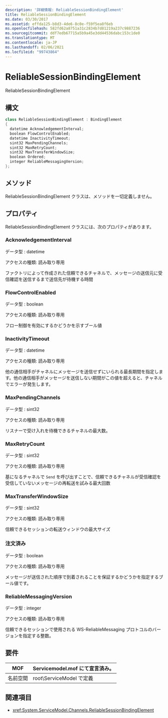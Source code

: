 ```yaml
---
description: '詳細情報: ReliableSessionBindingElement'
title: ReliableSessionBindingElement
ms.date: 03/30/2017
ms.assetid: effda125-b8d3-4de6-8c0e-f59f5ea8f6eb
ms.openlocfilehash: 582fd62a8751a31c2834b7d81219a237c9887236
ms.sourcegitcommit: ddf7edb67715a5b9a45e3dd44536dabc153c1de0
ms.translationtype: MT
ms.contentlocale: ja-JP
ms.lasthandoff: 02/06/2021
ms.locfileid: "99743864"
---
```

# <a name="reliablesessionbindingelement"></a>ReliableSessionBindingElement

ReliableSessionBindingElement  
  
## <a name="syntax"></a>構文  
  
```csharp
class ReliableSessionBindingElement : BindingElement  
{  
  datetime AcknowledgementInterval;  
  boolean FlowControlEnabled;  
  datetime InactivityTimeout;  
  sint32 MaxPendingChannels;  
  sint32 MaxRetryCount;  
  sint32 MaxTransferWindowSize;  
  boolean Ordered;  
  integer ReliableMessagingVersion;  
};  
```  
  
## <a name="methods"></a>メソッド  

 ReliableSessionBindingElement クラスは、メソッドを一切定義しません。  
  
## <a name="properties"></a>プロパティ  

 ReliableSessionBindingElement クラスには、次のプロパティがあります。  
  
### <a name="acknowledgementinterval"></a>AcknowledgementInterval  

 データ型 : datetime  
  
 アクセスの種類: 読み取り専用  
  
 ファクトリによって作成された信頼できるチャネルで、メッセージの送信元に受信確認を送信するまで送信先が待機する時間  
  
### <a name="flowcontrolenabled"></a>FlowControlEnabled  

 データ型 : boolean  
  
 アクセスの種類: 読み取り専用  
  
 フロー制御を有効にするかどうかを示すブール値  
  
### <a name="inactivitytimeout"></a>InactivityTimeout  

 データ型 : datetime  
  
 アクセスの種類: 読み取り専用  
  
 他の通信相手がチャネルにメッセージを送信せずにいられる最長期間を指定します。他の通信相手がメッセージを送信しない期間がこの値を超えると、チャネルでエラーが発生します。  
  
### <a name="maxpendingchannels"></a>MaxPendingChannels  

 データ型 : sint32  
  
 アクセスの種類: 読み取り専用  
  
 リスナーで受け入れを待機できるチャネルの最大数。  
  
### <a name="maxretrycount"></a>MaxRetryCount  

 データ型 : sint32  
  
 アクセスの種類: 読み取り専用  
  
 基になるチャネルで `Send` を呼び出すことで、信頼できるチャネルが受信確認を受信していないメッセージの再転送を試みる最大回数  
  
### <a name="maxtransferwindowsize"></a>MaxTransferWindowSize  

 データ型 : sint32  
  
 アクセスの種類: 読み取り専用  
  
 信頼できるセッションの転送ウィンドウの最大サイズ  
  
### <a name="ordered"></a>注文済み  

 データ型 : boolean  
  
 アクセスの種類: 読み取り専用  
  
 メッセージが送信された順序で到着されることを保証するかどうかを指定するブール値です。  
  
### <a name="reliablemessagingversion"></a>ReliableMessagingVersion  

 データ型 : integer  
  
 アクセスの種類: 読み取り専用  
  
 信頼できるセッションで使用される WS-ReliableMessaging プロトコルのバージョンを指定する整数。  
  
## <a name="requirements"></a>要件  
  
|MOF|Servicemodel.mof にて宣言済み。|  
|---------|-----------------------------------|  
|名前空間|root\ServiceModel で定義|  
  
## <a name="see-also"></a>関連項目

- <xref:System.ServiceModel.Channels.ReliableSessionBindingElement>
